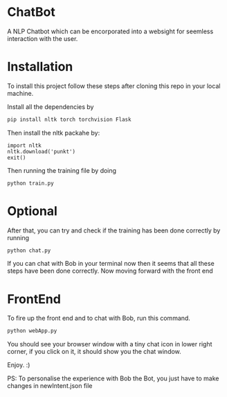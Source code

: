 # ChatBot

A NLP Chatbot which can be encorporated into a websight for seemless interaction with the user.

# Installation

To install this project follow these steps after cloning this repo in your local machine.

Install all the dependencies by

```bash
pip install nltk torch torchvision Flask
```

Then install the nltk packahe by:

```bashpython
import nltk
nltk.download('punkt')
exit()
```

Then running the training file by doing

```bash
python train.py
```

# Optional 

After that, you can try and check if the training has been done correctly by running

```bash
python chat.py
```


If you can chat with Bob in your terminal now then it seems that all these steps have been done correctly. Now moving forward with the front end 

# FrontEnd

To fire up the front end and to chat with Bob, run this command.

```bash
python webApp.py
```

You should see your browser window with a tiny chat icon in lower right corner, if you click on it, it should show you the chat window.

Enjoy. :)

PS: To personalise the experience with Bob the Bot, you just have to make changes in newIntent.json file

